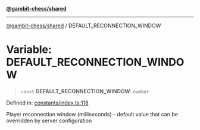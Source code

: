 [**@gambit-chess/shared**](../README.md)

***

[@gambit-chess/shared](../globals.md) / DEFAULT\_RECONNECTION\_WINDOW

# Variable: DEFAULT\_RECONNECTION\_WINDOW

> `const` **DEFAULT\_RECONNECTION\_WINDOW**: `number`

Defined in: [constants/index.ts:118](https://github.com/cango91/gambit-chess/blob/eb72863bad5303683d8e9d112378354ee1ab9ca6/shared/src/constants/index.ts#L118)

Player reconnection window (milliseconds) - default value that can be overridden by server configuration
